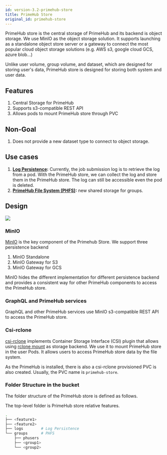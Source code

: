 ```yaml
---
id: version-3.2-primehub-store
title: PrimeHub Store
original_id: primehub-store
---
```


PrimeHub store is the central storage of PrimeHub and its backend is object storage. We use MinIO as the object storage solution. It supports launching as a standalone object store server or a gateway to connect the most popular cloud object storage solutions (e.g. AWS s3, google cloud GCS, azure blob...)

Unlike user volume, group volume, and dataset, which are designed for storing user's data, PrimeHub store is designed for storing both system and user data.

## Features

1. Central Storage for PrimeHub
1. Supports s3-compatible REST API
1. Allows pods to mount PrimeHub store through PVC


## Non-Goal

1. Does not provide a new dataset type to connect to object storage.

## Use cases

1. **[Log Persistence](./log-persistence):** Currently, the job submission log is to retrieve the log from a pod. With the PrimeHub store, we can collect the log and store them in the PrimeHub store. The log can still be accessible even the pod is deleted.
1. **[PrimeHub File System (PHFS)](./phfs):** new shared storage for groups.

## Design

![](assets/primehub-store.png)

### MinIO

[MinIO](https://min.io/) is the key component of the Primehub Store. We support three persistence backend

1. MinIO Standalone
1. MinIO Gateway for S3
1. MinIO Gateway for GCS

MinIO hides the different implementation for different persistence backend and provides a consistent way for other PrimeHub components to access the PrimeHub store.

### GraphQL and PrimeHub services

GraphQL and other PrimeHub services use MinIO s3-compatible REST API to access the PrimeHub store.

### Csi-rclone

[csi-rclone](https://github.com/wunderio/csi-rclone) implements Container Storage Interface (CSI) plugin that allows using [rclone mount](https://rclone.org/) as storage backend. We use it to mount PrimeHub store in the user Pods. It allows users to access PrimeHub store data by the file system.

As the PrimeHub is installed, there is also a csi-rclone provisioned PVC is also created. Usually, the PVC name is `primehub-store`.


### Folder Structure in the bucket

The folder structure of the PrimeHub store is defined as follows.

The top-level folder is PrimeHub store relative features.


```bash
.
├── <feature1>
├── <feature2>
├── logs        # Log Persistence
└── groups      # PHFS
    ├── phusers
    ├── <group1>
    └── <group2>
```